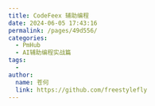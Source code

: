 ```yaml
---
title: CodeFeex 辅助编程
date: 2024-06-05 17:43:16
permalink: /pages/49d556/
categories:
  - PmHub
  - AI辅助编程实战篇
tags:
  - 
author: 
  name: 苍何
  link: https://github.com/freestylefly
---
```

